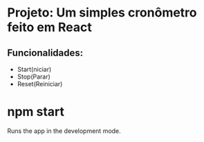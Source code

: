 # Projeto: Um simples cronômetro feito em React

## Funcionalidades:
 - Start(niciar)
 - Stop(Parar)
 - Reset(Reiniciar)

# npm start 
Runs the app in the development mode.